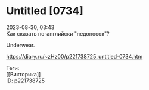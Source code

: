 Untitled [0734]
================

   
 2023-08-30, 03:43   
  Как сказать по-английски "недоносок"?   
   
 Underwear.   
    
 <https://diary.ru/~zHz00/p221738725_untitled-0734.htm>   
   
 Теги:   
 [[Викторика]]   
 ID: p221738725